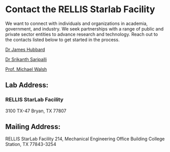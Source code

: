 # Contact the RELLIS Starlab Facility

We want to connect with individuals and organizations in academia, government, and industry. We seek partnerships with a range of public and private sector entities to advance research and technology. Reach out to the contacts listed below to get started in the process.

[Dr James Hubbard](https://engineering.tamu.edu/mechanical/profiles/hubbard-james.html)

[Dr Srikanth Saripalli](https://engineering.tamu.edu/mechanical/profiles/saripalli.html)

[Prof. Michael Walsh](https://engineering.tamu.edu/mechanical/profiles/walsh-michael.html)

## Lab Address:
### RELLIS StarLab Facility
3100 TX-47
Bryan, TX 77807

## Mailing Address:
RELLIS StarLab Facility
214, Mechanical Engineering Office Building
College Station, TX 77843-3254